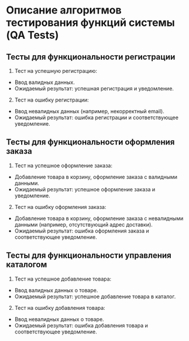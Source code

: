 # Описание алгоритмов тестирования функций системы (QA Tests)

## Тесты для функциональности регистрации
1. Тест на успешную регистрацию:
  - Ввод валидных данных.
  - Ожидаемый результат: успешная регистрация и уведомление.

2. Тест на ошибку регистрации:
  - Ввод невалидных данных (например, некорректный email).
  - Ожидаемый результат: ошибка регистрации и соответствующее уведомление.

## Тесты для функциональности оформления заказа
1. Тест на успешное оформление заказа:
  - Добавление товара в корзину, оформление заказа с валидными данными.
  - Ожидаемый результат: успешное оформление заказа и уведомление.

2. Тест на ошибку оформления заказа:
  - Добавление товара в корзину, оформление заказа с невалидными данными (например, отсутствующий адрес доставки).
  - Ожидаемый результат: ошибка оформления заказа и соответствующее уведомление.

## Тесты для функциональности управления каталогом
1. Тест на успешное добавление товара:
  - Ввод валидных данных о товаре.
  - Ожидаемый результат: успешное добавление товара в каталог.

2. Тест на ошибку добавления товара:
  - Ввод невалидных данных о товаре.
  - Ожидаемый результат: ошибка добавления товара и соответствующее уведомление.
